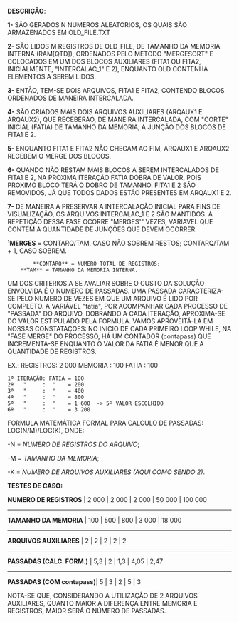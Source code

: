 **DESCRIÇÃO**:

**1-** SÃO GERADOS N NUMEROS ALEATORIOS, OS QUAIS SÃO ARMAZENADOS EM OLD_FILE.TXT

**2-** SÃO LIDOS M REGISTROS DE OLD_FILE, DE TAMANHO DA MEMORIA INTERNA (RAM[QTD]), ORDENADOS PELO METODO
   "MERGESORT" E COLOCADOS EM UM DOS BLOCOS AUXILIARES (FITA1 OU FITA2, INICIALMENTE, "INTERCALAC_1" E 2),
   ENQUANTO OLD CONTENHA ELEMENTOS A SEREM LIDOS.

**3-** ENTÃO, TEM-SE DOIS ARQUIVOS, FITA1 E FITA2, CONTENDO BLOCOS ORDENADOS DE MANEIRA INTERCALADA.

**4-** SÃO CRIADOS MAIS DOIS ARQUIVOS AUXILIARES (ARQAUX1 E ARQAUX2), QUE RECEBERÃO, DE MANEIRA INTERCALADA,
   COM "CORTE" INICIAL (FATIA) DE TAMANHO DA MEMORIA, A JUNÇÃO DOS BLOCOS DE FITA1 E 2.

**5-** ENQUANTO FITA1 E FITA2 NÃO CHEGAM AO FIM, ARQAUX1 E ARQAUX2 RECEBEM O MERGE DOS BLOCOS.

**6-** QUANDO NÃO RESTAM MAIS BLOCOS A SEREM INTERCALADOS DE FITA1 E 2, NA PROXIMA ITERAÇÃO FATIA
   DOBRA DE VALOR, POIS PROXIMO BLOCO TERÁ O DOBRO DE TAMANHO. FITA1 E 2 SÃO REMOVIDOS,
   JÁ QUE TODOS DADOS ESTÃO PRESENTES EM ARQAUX1 E 2.
 
**7-** DE MANEIRA A PRESERVAR A INTERCALAÇÃO INICIAL PARA FINS DE VISUALIZAÇÃO, OS ARQUIVOS INTERCALAC_1 E 2 SÃO MANTIDOS.
   A REPETIÇÃO DESSA FASE OCORRE "MERGES¹" VEZES, VARIAVEL QUE CONTEM A QUANTIDADE DE JUNÇÕES
   QUE DEVEM OCORRER.


**¹MERGES** = 	CONTARQ/TAM, CASO NÃO SOBREM RESTOS;
	  	CONTARQ/TAM + 1, CASO SOBREM.
          
          	**CONTARQ** = NUMERO TOTAL DE REGISTROS;
	  	**TAM** = TAMANHO DA MEMORIA INTERNA.

UM DOS CRITERIOS A SE AVALIAR SOBRE O CUSTO DA SOLUÇÃO ENVOLVIDA É O NUMERO DE PASSADAS. UMA PASSADA CARACTERIZA-SE
PELO NUMERO DE VEZES EM QUE UM ARQUIVO É LIDO POR COMPLETO.
A VARIÁVEL "fatia", POR ACOMPANHAR CADA PROCESSO DE "PASSADA" DO ARQUIVO, DOBRANDO A CADA ITERAÇÃO, APROXIMA-SE
DO VALOR ESTIPULADO PELA FORMULA. VAMOS APROVEITÁ-LA EM NOSSAS CONSTATAÇOES:
NO INICIO DE CADA PRIMEIRO LOOP WHILE, NA "FASE MERGE" DO PROCESSO, HÁ UM CONTADOR (contapass) QUE INCREMENTA-SE
ENQUANTO O VALOR DA FATIA É MENOR QUE A QUANTIDADE DE REGISTROS.

EX.:
	REGISTROS: 2 000
	MEMORIA  : 100
	FATIA    : 100
	
	1ª ITERAÇÃO: FATIA = 100
	2ª   "     :  "    = 200
	3ª   "     :  "    = 400
	4ª   "     :  "    = 800
	5ª   "     :  "    = 1 600  -> 5º VALOR ESCOLHIDO
	6ª   "     :  "    = 3 200
 
FORMULA MATEMÁTICA FORMAL PARA CALCULO DE PASSADAS: LOG(N/M)/LOG(K), ONDE:

-N = *NUMERO DE REGISTROS DO ARQUIVO*;

-M = *TAMANHO DA MEMORIA*;

-K = *NUMERO DE ARQUIVOS AUXILIARES (AQUI COMO SENDO 2)*. 

**TESTES DE CASO:**

**NUMERO DE REGISTROS**     |  2 000 | 2 000 | 2 000 | 50 000 | 100 000
---------------------------- -------- ------- ------- -------- --------
**TAMANHO DA MEMORIA**	    |  100   |  500  |  800  | 3 000  | 18 000
---------------------------- -------- ------- ------- -------- --------
**ARQUIVOS AUXILIARES**     |   2    |   2   |   2   |   2    |   2
---------------------------- -------- ------- ------- -------- --------
**PASSADAS (CALC. FORM.)**  |  5,3   |   2   |  1,3  |  4,05  |  2,47
---------------------------- -------- ------- ------- -------- --------
**PASSADAS (COM contapass)**|   5    |  3    |  2    |   5    |   3

NOTA-SE QUE, CONSIDERANDO A UTILIZAÇÃO DE 2 ARQUIVOS AUXILIARES,
QUANTO MAIOR A DIFERENÇA ENTRE MEMORIA E REGISTROS, MAIOR SERÁ
O NÚMERO DE PASSADAS.  
